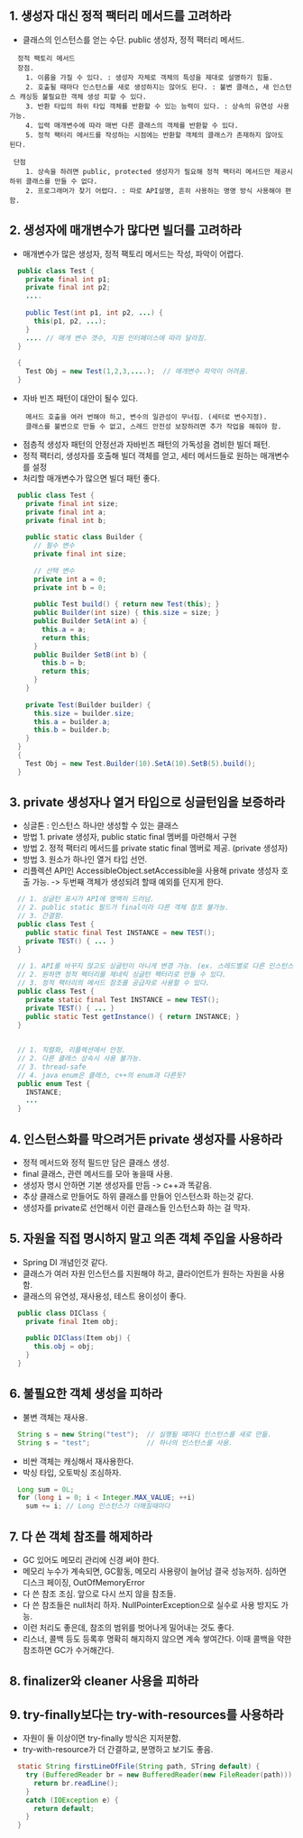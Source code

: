 ## 1. 생성자 대신 정적 팩터리 메서드를 고려하라

  - 클래스의 인스턴스를 얻는 수단. public 생성자, 정적 팩터리 메서드.
```
  정적 팩토리 메서드 
  장점.
    1. 이름을 가질 수 있다. : 생성자 자체로 객체의 특성을 제대로 설명하기 힘듦.
    2. 호출될 때마다 인스턴스를 새로 생성하지는 않아도 된다. : 불변 클래스, 새 인스턴스 캐싱등 불필요한 객체 생성 피할 수 있다.
    3. 반환 타입의 하위 타입 객체를 반환할 수 있는 능력이 있다. : 상속의 유연성 사용 가능.
    4. 입력 매개변수에 따라 매번 다른 클래스의 객체를 반환할 수 있다.
    5. 정적 팩터리 메서드를 작성하는 시점에는 반환할 객체의 클래스가 존재하지 않아도 된다.
    
 단점
    1. 상속을 하려면 public, protected 생성자가 필요해 정적 팩터리 메서드만 제공시 하위 클래스를 만들 수 없다.
    2. 프로그래머가 찾기 어렵다. : 따로 API설명, 흔히 사용하는 명명 방식 사용해야 편함.
```

## 2. 생성자에 매개변수가 많다면 빌더를 고려하라
  
  - 매개변수가 많은 생성자, 정적 팩토리 메서드는 작성, 파악이 어렵다.
```java
  public class Test {
    private final int p1;
    private final int p2;
    ....
    
    public Test(int p1, int p2, ...) {
      this(p1, p2, ...);
    }
    .... // 매개 변수 갯수, 지원 인터페이스에 따라 달라짐.
  }
  
  {
    Test Obj = new Test(1,2,3,....);  // 매개변수 파악이 어려움.
  }
```
  - 자바 빈즈 패턴이 대안이 될수 있다.
```
    메서드 호출을 여러 번해야 하고, 변수의 일관성이 무너짐. (세터로 변수지정).
    클래스를 불변으로 만들 수 없고, 스레드 안전성 보장하려면 추가 작업을 해줘야 함.
```
  - 점층적 생성자 패턴의 안정선과 자바빈즈 패턴의 가독성을 겸비한 빌더 패턴.
  - 정적 팩터리, 생성자를 호출해 빌더 객체를 얻고, 세터 메서드들로 원하는 매개변수를 설정
  - 처리할 매개변수가 많으면 빌더 패턴 좋다.
```java
  public class Test {
    private final int size;
    private final int a;
    private final int b;
   
    public static class Builder {
      // 필수 변수
      private final int size;
      
      // 선택 변수
      private int a = 0;
      private int b = 0;
      
      public Test build() { return new Test(this); }
      public Builder(int size) { this.size = size; }
      public Builder SetA(int a) {
        this.a = a;
        return this;
      }
      public Builder SetB(int b) {
        this.b = b;
        return this;
      }
    }
    
    private Test(Builder builder) {
      this.size = builder.size;
      this.a = builder.a;
      this.b = builder.b;
    }
  }
  {
    Test Obj = new Test.Builder(10).SetA(10).SetB(5).build();
  }
```

## 3. private 생성자나 열거 타입으로 싱글턴임을 보증하라

  - 싱글톤 : 인스턴스 하나만 생성할 수 있는 클래스
  - 방법 1. private 생성자, public static final 멤버를 마련해서 구현
  - 방법 2. 정적 팩터리 메서드를 private static final 멤버로 제공. (private 생성자)
  - 방법 3. 원소가 하나인 열거 타입 선언.
  - 리플렉션 API인 AccessibleObject.setAccessible을 사용해 private 생성자 호출 가능. -> 두번째 객체가 생성되려 할때 예외를 던지게 한다.
```java
  // 1. 싱글턴 표시가 API에 명백히 드러남.
  // 2. public static 필드가 final이라 다른 객체 참조 불가능.
  // 3. 간결함.
  public class Test {
    public static final Test INSTANCE = new TEST();
    private TEST() { ... }
  }
  
  // 1. API를 바꾸지 않고도 싱글턴이 아니게 변경 가능. (ex. 스레드별로 다른 인스턴스를 넘겨주게 할 수 있다.)
  // 2. 원하면 정적 팩터리를 제네릭 싱글턴 팩터리로 만들 수 있다.
  // 3. 정적 팩터리의 메서드 참조를 공급자로 사용할 수 있다.
  public class Test {
    private static final Test INSTANCE = new TEST();
    private TEST() { ... }
    public static Test getInstance() { return INSTANCE; }
  }
  
  
  // 1. 직렬화, 리플렉션에서 안정.
  // 2. 다른 클래스 상속시 사용 불가능.
  // 3. thread-safe
  // 4. java enum은 클래스, c++의 enum과 다른듯?
  public enum Test {
    INSTANCE;
    ...
  }
```

## 4. 인스턴스화를 막으려거든 private 생성자를 사용하라

  - 정적 메서드와 정적 필드만 담은 클래스 생성.
  - final 클래스, 관련 메서드를 모아 놓을때 사용.
  - 생성자 명시 안하면 기본 생성자를 만듬 -> c++과 똑같음.
  - 추상 클래스로 만들어도 하위 클래스를 만들어 인스턴스화 하는것 같다.
  - 생성자를 private로 선언해서 이런 클래스들 인스턴스화 하는 걸 막자.

## 5. 자원을 직접 명시하지 말고 의존 객체 주입을 사용하라

  - Spring DI 개념인것 같다.
  - 클래스가 여러 자원 인스턴스를 지원해야 하고, 클라이언트가 원하는 자원을 사용함.
  - 클래스의 유연성, 재사용성, 테스트 용이성이 좋다.
```java
  public class DIClass {
    private final Item obj;
    
    public DIClass(Item obj) {
      this.obj = obj;
    }
  }
```

## 6. 불필요한 객체 생성을 피하라

  - 불변 객체는 재사용.
```java
  String s = new String("test");  // 실행될 떄마다 인스턴스를 새로 만듦.
  String s = "test";              // 하나의 인스턴스를 사용.
```

  - 비싼 객체는 캐싱해서 재사용한다.
  - 박싱 타입, 오토박싱 조심하자.
```java
  Long sum = 0L;
  for (long i = 0; i < Integer.MAX_VALUE; ++i)
    sum += i; // Long 인스턴스가 더해질때마다 
```

## 7. 다 쓴 객체 참조를 해제하라

  - GC 있어도 메모리 관리에 신경 써야 한다.
  - 메모리 누수가 계속되면, GC활동, 메모리 사용량이 늘어남 결국 성능저하. 심하면 디스크 페이징, OutOfMemoryError
  - 다 쓴 참조 조심. 앞으로 다시 쓰지 않을 참조들.
  - 다 쓴 참조들은 null처리 하자. NullPointerException으로 실수로 사용 방지도 가능.
  - 이런 처리도 좋은데, 참조의 범위를 벗어나게 밀어내는 것도 좋다.
  - 리스너, 콜백 등도 등록후 명확히 해지하지 않으면 계속 쌓여간다. 이때 콜백을 약한 참조하면 GC가 수거해간다.

## 8. finalizer와 cleaner 사용을 피하라
## 9. try-finally보다는 try-with-resources를 사용하라

  - 자원이 둘 이상이면 try-finally 방식은 지저분함.
  - try-with-resource가 더 간결하교, 분명하고 보기도 좋음.
```java
  static String firstLineOfFile(String path, STring default) {
    try (BufferedReader br = new BufferedReader(new FileReader(path))) {
      return br.readLine();
    }
    catch (IOException e) {
      return default;
    }
  }
```

